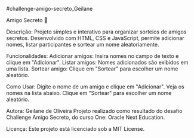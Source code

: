 #challenge-amigo-secreto_Geilane

Amigo Secreto 🎁

Descrição:
Projeto simples e interativo para organizar sorteios de amigos secretos. Desenvolvido com HTML, CSS e JavaScript, permite adicionar nomes, listar participantes e sortear um nome aleatoriamente.

Funcionalidades:
Adicionar amigos: Insira nomes no campo de texto e clique em "Adicionar".
Listar amigos: Nomes adicionados são exibidos em uma lista.
Sortear amigo: Clique em "Sortear" para escolher um nome aleatório.

Como Usar:
Digite o nome de um amigo e clique em "Adicionar".
Veja os nomes na lista abaixo.
Clique em "Sortear" para escolher um nome aleatório.

Autora:
Geilane de Oliveira
Projeto realizado como resultado do desafio Challenge Amigo Secreto, do curso One: Oracle Next Education.

Licença:
Este projeto está licenciado sob a MIT License.

